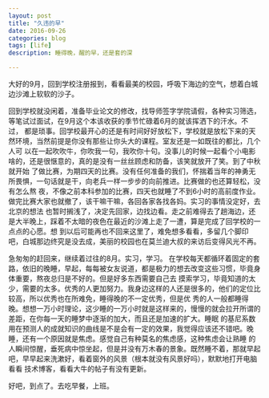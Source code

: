 ```yaml
---
layout: post
title: "久违的早"
date: 2016-09-26
categories: blog
tags: [life]
description: 睡得晚，醒的早，还是套的深 

---
```



大好的9月，回到学校注册报到，看看最美的校园，呼吸下海边的空气，想着白城边沙滩上软软的沙子。

回到学校就没闲着，准备毕业论文的修改，找导师签字学院请假，各种实习筛选，等笔试过面试，在9月这个本该收获的季节忙碌着6月的就该挥洒下的汗水。不过，
都是琐事。回学校最开心的还是有时间好好放松下，学校就是放松下来的天然环境，当然前提是你没有那些让你头大的课程。室友还是一如既往的都比，几个人可
以在一起吹吹牛，你吹我一句，我吹你十句。没事儿的时候一起看个小电影啥的，还是很惬意的，真的是没有一丝丝顾虑和防备，该笑就放开了笑。到了中秋就开始
了做比赛，为期四天的比赛。没有任何准备的我们，怀揣着当年的神勇无所畏惧，一句话就是干，向老兵一样一步步的向前推进。比赛做的也还算轻松，没有怎么熬
夜，不像之前本科参加的比赛，四天也就睡了不到6小时的高前度作业。做完比赛大家也就撤了，该干嘛干嘛，各回各家各找各妈。实习的事情没定好，去北京的想法
也暂时搁浅了，决定先回家，边找边看。走之前难得去了趟海边，还是大半晚上，踩着不太暗的夜色在最近的沙滩上走了一遭，算是完成了回学校的一点点的心愿。想
到以后可能再也不回来这里了，难免想多看看，多留几个脚印吧，白城那边终究是没去成，美丽的校园也在莫兰迪大叔的来访后变得风光不再。

急匆匆的赶回来，继续着过往的8月。实习，学习。
在学校每天都循环着固定的套路，依旧的晚睡，早起，每每被女友说道，都是极力的想去改变这些习惯，毕竟身体重要，熬夜总归是不好的。但是好多东西需要自己去
摸索学习，毕竟知道的太少，需要的太多。优秀的人更加努力。我身边这样的人还是很多的，他们的定位比较高，所以优秀也在所难免，睡得晚的不一定优秀，但是优
秀的人一般都睡得晚。想想一万小时理论，这少睡的一万小时就是这样来的，慢慢的就会拉开所谓的差距，在你每一天的睡梦中逐渐的加大，而且还是加速的扩大。睡眠
的基尼系数用在预测人的成就知识的曲线是不是会有一定的效果，我觉得应该还不错吧。晚睡，还有一个原因就是焦虑。感觉自己有种莫名的焦虑感，这种焦虑会让熟睡
的人瞬间惊醒，垂死病中惊坐起，但是并没有万木春的景象。既然睡不着，那就早起吧，早早起来洗漱好，看着窗外的风景（根本就没有风景好吗），默默地打开电脑看看
技术博客，看看大牛的帖子有没有更新。

好吧，到点了。去吃早餐，上班。
